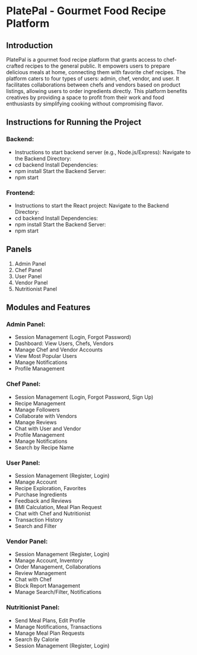 # PlatePal - Gourmet Food Recipe Platform

## Introduction
PlatePal is a gourmet food recipe platform that grants access to chef-crafted recipes to the general public. It empowers users to prepare delicious meals at home, connecting them with favorite chef recipes. The platform caters to four types of users: admin, chef, vendor, and user. It facilitates collaborations between chefs and vendors based on product listings, allowing users to order ingredients directly. This platform benefits creatives by providing a space to profit from their work and food enthusiasts by simplifying cooking without compromising flavor.


## Instructions for Running the Project

### Backend:
- Instructions to start backend server (e.g., Node.js/Express):
Navigate to the Backend Directory:
- cd backend
Install Dependencies:
- npm install
Start the Backend Server:
- npm start

### Frontend:
- Instructions to start the React project:
Navigate to the Backend Directory:
- cd backend
Install Dependencies:
- npm install
Start the Backend Server:
- npm start
  
## Panels
1. Admin Panel
2. Chef Panel
3. User Panel
4. Vendor Panel
5. Nutritionist Panel

## Modules and Features

### Admin Panel:
- Session Management (Login, Forgot Password)
- Dashboard: View Users, Chefs, Vendors
- Manage Chef and Vendor Accounts
- View Most Popular Users
- Manage Notifications
- Profile Management

### Chef Panel:
- Session Management (Login, Forgot Password, Sign Up)
- Recipe Management
- Manage Followers
- Collaborate with Vendors
- Manage Reviews
- Chat with User and Vendor
- Profile Management
- Manage Notifications
- Search by Recipe Name

### User Panel:
- Session Management (Register, Login)
- Manage Account
- Recipe Exploration, Favorites
- Purchase Ingredients
- Feedback and Reviews
- BMI Calculation, Meal Plan Request
- Chat with Chef and Nutritionist
- Transaction History
- Search and Filter

### Vendor Panel:
- Session Management (Register, Login)
- Manage Account, Inventory
- Order Management, Collaborations
- Review Management
- Chat with Chef
- Block Report Management
- Manage Search/Filter, Notifications

### Nutritionist Panel:
- Send Meal Plans, Edit Profile
- Manage Notifications, Transactions
- Manage Meal Plan Requests
- Search By Calorie
- Session Management (Register, Login)

